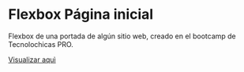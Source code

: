# Flexbox Página inicial
Flexbox de una portada de algún sitio web, creado en el bootcamp de Tecnolochicas PRO.

[Visualizar aquì](https://superlative-malasada-bfde46.netlify.app/)
